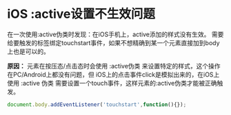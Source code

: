 # iOS :active设置不生效问题
在一次使用:active伪类时发现：在iOS手机上，active添加的样式没有生效。
需要给要触发的标签绑定touchstart事件，如果不想精确到某一个元素直接加到body上也是可以的。

**原因：**
元素在按压态/点击态时会使用 :active伪类 来设置特定的样式，这个操作在PC/Android上都没有问题，但 iOS上的点击事件click是模拟出来的，在iOS上使用 :active 伪类 需要设置一个touch事件，这样元素的:active伪类才能被正确触发。
```javascript
document.body.addEventListener('touchstart',function(){});
```